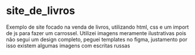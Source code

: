 # site_de_livros

Exemplo de site focado na venda de livros, utilizando html, css e um import de js para fazer um carrossel.
Utilizei imagens meramente ilustrativas pois não segui um design completo, peguei templates no figma, justamento por isso existem algumas imagens com escritas russas
